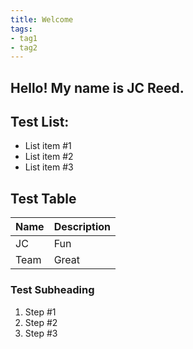 ```yaml
---
title: Welcome
tags:
- tag1
- tag2
---
```


## Hello! My name is JC Reed. 

## Test List:
* List item #1
* List item #2
* List item #3

## Test Table
Name | Description
-----|------------
JC   | Fun
Team | Great

### Test Subheading
1. Step #1
1. Step #2
1. Step #3

